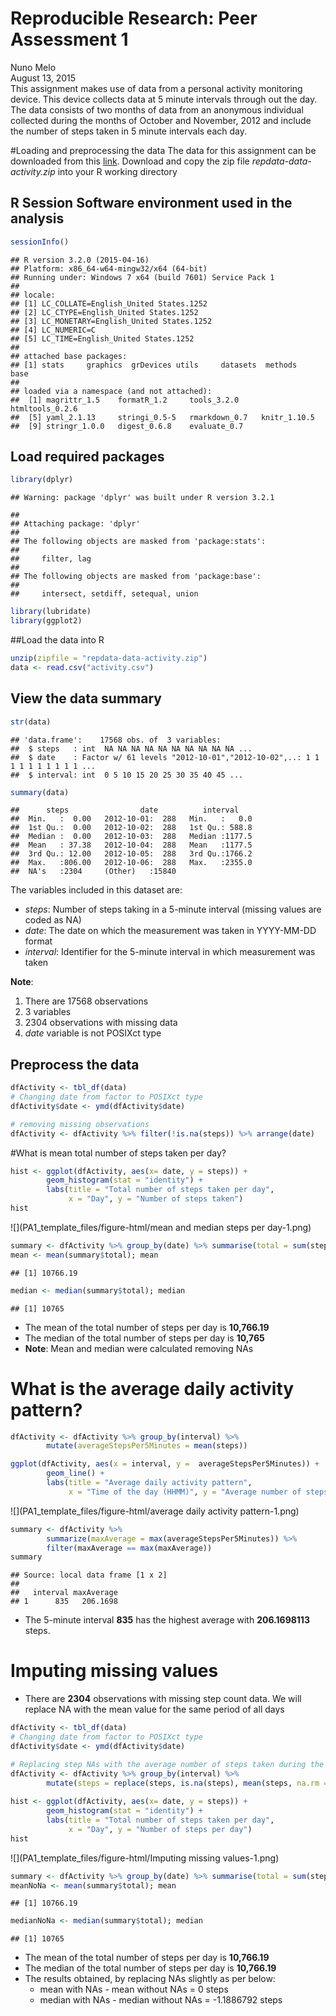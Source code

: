 # Reproducible Research: Peer Assessment 1
Nuno Melo  
August 13, 2015  
This assignment makes use of data from a personal activity monitoring device. This device collects data at 5 minute intervals through out the day. The data consists of two months of data from an anonymous individual collected during the months of October and November, 2012 and include the number of steps taken in 5 minute intervals each day.

#Loading and preprocessing the data
The data for this assignment can be downloaded from this [link](https://d396qusza40orc.cloudfront.net/repdata%2Fdata%2Factivity.zip).
Download and copy the zip file *repdata-data-activity.zip* into your R working directory

## R Session Software environment used in the analysis

```r
sessionInfo()
```

```
## R version 3.2.0 (2015-04-16)
## Platform: x86_64-w64-mingw32/x64 (64-bit)
## Running under: Windows 7 x64 (build 7601) Service Pack 1
## 
## locale:
## [1] LC_COLLATE=English_United States.1252 
## [2] LC_CTYPE=English_United States.1252   
## [3] LC_MONETARY=English_United States.1252
## [4] LC_NUMERIC=C                          
## [5] LC_TIME=English_United States.1252    
## 
## attached base packages:
## [1] stats     graphics  grDevices utils     datasets  methods   base     
## 
## loaded via a namespace (and not attached):
##  [1] magrittr_1.5    formatR_1.2     tools_3.2.0     htmltools_0.2.6
##  [5] yaml_2.1.13     stringi_0.5-5   rmarkdown_0.7   knitr_1.10.5   
##  [9] stringr_1.0.0   digest_0.6.8    evaluate_0.7
```

## Load required packages

```r
library(dplyr)
```

```
## Warning: package 'dplyr' was built under R version 3.2.1
```

```
## 
## Attaching package: 'dplyr'
## 
## The following objects are masked from 'package:stats':
## 
##     filter, lag
## 
## The following objects are masked from 'package:base':
## 
##     intersect, setdiff, setequal, union
```

```r
library(lubridate)
library(ggplot2)
```

##Load the data into R

```r
unzip(zipfile = "repdata-data-activity.zip")
data <- read.csv("activity.csv")
```
## View the data summary

```r
str(data)
```

```
## 'data.frame':	17568 obs. of  3 variables:
##  $ steps   : int  NA NA NA NA NA NA NA NA NA NA ...
##  $ date    : Factor w/ 61 levels "2012-10-01","2012-10-02",..: 1 1 1 1 1 1 1 1 1 1 ...
##  $ interval: int  0 5 10 15 20 25 30 35 40 45 ...
```

```r
summary(data)
```

```
##      steps                date          interval     
##  Min.   :  0.00   2012-10-01:  288   Min.   :   0.0  
##  1st Qu.:  0.00   2012-10-02:  288   1st Qu.: 588.8  
##  Median :  0.00   2012-10-03:  288   Median :1177.5  
##  Mean   : 37.38   2012-10-04:  288   Mean   :1177.5  
##  3rd Qu.: 12.00   2012-10-05:  288   3rd Qu.:1766.2  
##  Max.   :806.00   2012-10-06:  288   Max.   :2355.0  
##  NA's   :2304     (Other)   :15840
```
The variables included in this dataset are:

* *steps*: Number of steps taking in a 5-minute interval (missing values are coded as NA)  
* *date*: The date on which the measurement was taken in YYYY-MM-DD format  
* *interval*: Identifier for the 5-minute interval in which measurement was taken

**Note**:  
1.  There are 17568 observations  
2.  3 variables  
3.  2304 observations with missing data  
4.  *date* variable is not POSIXct type  

## Preprocess the data

```r
dfActivity <- tbl_df(data)
# Changing date from factor to POSIXct type
dfActivity$date <- ymd(dfActivity$date)

# removing missing observations
dfActivity <- dfActivity %>% filter(!is.na(steps)) %>% arrange(date)
```
#What is mean total number of steps taken per day?

```r
hist <- ggplot(dfActivity, aes(x= date, y = steps)) +
        geom_histogram(stat = "identity") +
        labs(title = "Total number of steps taken per day",
             x = "Day", y = "Number of steps taken")
hist
```

![](PA1_template_files/figure-html/mean and median steps per day-1.png) 

```r
summary <- dfActivity %>% group_by(date) %>% summarise(total = sum(steps)) %>% ungroup
mean <- mean(summary$total); mean
```

```
## [1] 10766.19
```

```r
median <- median(summary$total); median
```

```
## [1] 10765
```

* The mean of the total number of steps per day is 
**10,766.19** 
* The median of the total number of steps per day is
**10,765**  
* **Note**: Mean and median were calculated removing NAs

# What is the average daily activity pattern?

```r
dfActivity <- dfActivity %>% group_by(interval) %>%
        mutate(averageStepsPer5Minutes = mean(steps))

ggplot(dfActivity, aes(x = interval, y =  averageStepsPer5Minutes)) +
        geom_line() +
        labs(title = "Average daily activity pattern",
             x = "Time of the day (HHMM)", y = "Average number of steps")
```

![](PA1_template_files/figure-html/average daily activity pattern-1.png) 

```r
summary <- dfActivity %>%
        summarize(maxAverage = max(averageStepsPer5Minutes)) %>%
        filter(maxAverage == max(maxAverage))
summary
```

```
## Source: local data frame [1 x 2]
## 
##   interval maxAverage
## 1      835   206.1698
```
* The 5-minute interval **835** 
has the highest average with **206.1698113** steps.

# Imputing missing values
 * There are **2304** observations with missing step count data. We will replace NA with the mean value for the same period of all days   
 

```r
dfActivity <- tbl_df(data)
# Changing date from factor to POSIXct type
dfActivity$date <- ymd(dfActivity$date)

# Replacing step NAs with the average number of steps taken during the same interval, averaged across all days
dfActivity <- dfActivity %>% group_by(interval) %>%
        mutate(steps = replace(steps, is.na(steps), mean(steps, na.rm = TRUE))) %>% ungroup
                               
hist <- ggplot(dfActivity, aes(x= date, y = steps)) +
        geom_histogram(stat = "identity") +
        labs(title = "Total number of steps taken per day",
             x = "Day", y = "Number of steps per day")
hist
```

![](PA1_template_files/figure-html/Imputing missing values-1.png) 

```r
summary <- dfActivity %>% group_by(date) %>% summarise(total = sum(steps)) %>% ungroup
meanNoNa <- mean(summary$total); mean
```

```
## [1] 10766.19
```

```r
medianNoNa <- median(summary$total); median
```

```
## [1] 10765
```

* The mean of the total number of steps per day is
**10,766.19**
* The median of the total number of steps per day is
**10,766.19**
* The results obtained, by replacing NAs slightly as per below:
    + mean with NAs - mean without NAs = 0 steps
    + median with NAs - median without NAs = -1.1886792 steps

